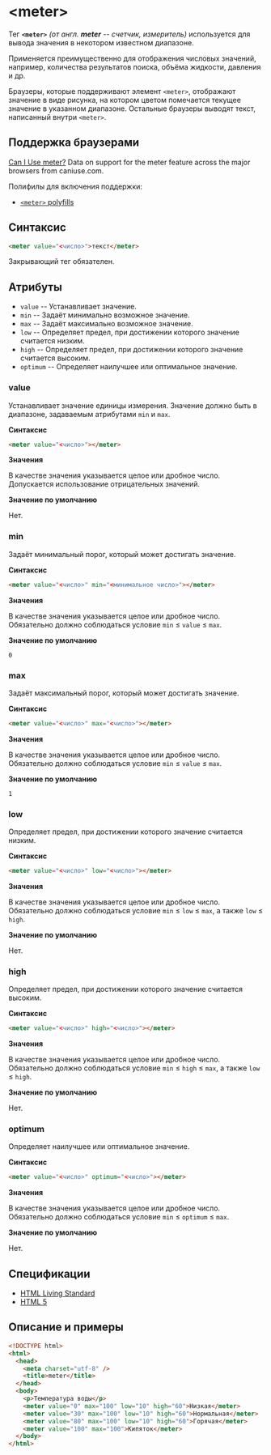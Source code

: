 # &lt;meter&gt;

Тег **`<meter>`** _(от англ. **meter** -- счетчик, измеритель)_ используется для вывода значения в некотором известном диапазоне.

Применяется преимущественно для отображения числовых значений, например, количества результатов поиска, объёма жидкости, давления и др.

Браузеры, которые поддерживают элемент `<meter>`, отображают значение в виде рисунка, на котором цветом помечается текущее значение в указанном диапазоне. Остальные браузеры выводят текст, написанный внутри `<meter>`.

## Поддержка браузерами

<p class="ciu_embed" data-feature="meter" data-periods="future_1,current,past_1,past_2">
  <a href="http://caniuse.com/#feat=meter">Can I Use meter?</a> Data on support for the meter feature across the major browsers from caniuse.com.
</p>

Полифилы для включения поддержки:

- [`<meter>` polyfills](https://github.com/Modernizr/Modernizr/wiki/HTML5-Cross-Browser-Polyfills#meter)

## Синтаксис

```html
<meter value="<число>">текст</meter>
```

Закрывающий тег обязателен.

## Атрибуты

- `value` -- Устанавливает значение.
- `min` -- Задаёт минимально возможное значение.
- `max` -- Задаёт максимально возможное значение.
- `low` -- Определяет предел, при достижении которого значение считается низким.
- `high` -- Определяет предел, при достижении которого значение считается высоким.
- `optimum` -- Определяет наилучшее или оптимальное значение.

### value

Устанавливает значение единицы измерения. Значение должно быть в диапазоне, задаваемым атрибутами `min` и `max`.

**Синтаксис**

```html
<meter value="<число>"></meter>
```

**Значения**

В качестве значения указывается целое или дробное число. Допускается использование отрицательных значений.

**Значение по умолчанию**

Нет.

### min

Задаёт минимальный порог, который может достигать значение.

**Синтаксис**

```html
<meter value="<число>" min="<минимальное число>"></meter>
```

**Значения**

В качестве значения указывается целое или дробное число. Обязательно должно соблюдаться условие `min` ≤ `value` ≤ `max`.

**Значение по умолчанию**

`0`

### max

Задаёт максимальный порог, который может достигать значение.

**Синтаксис**

```html
<meter value="<число>" max="<число>"></meter>
```

**Значения**

В качестве значения указывается целое или дробное число. Обязательно должно соблюдаться условие `min` ≤ `value` ≤ `max`.

**Значение по умолчанию**

`1`

### low

Определяет предел, при достижении которого значение считается низким.

**Синтаксис**

```html
<meter value="<число>" low="<число>"></meter>
```

**Значения**

В качестве значения указывается целое или дробное число. Обязательно должно соблюдаться условие `min` ≤ `low` ≤ `max`, а также `low` ≤ `high`.

**Значение по умолчанию**

Нет.

### high

Определяет предел, при достижении которого значение считается высоким.

**Синтаксис**

```html
<meter value="<число>" high="<число>"></meter>
```

**Значения**

В качестве значения указывается целое или дробное число. Обязательно должно соблюдаться условие `min` ≤ `high` ≤ `max`, а также `low` ≤ `high`.

**Значение по умолчанию**

Нет.

### optimum

Определяет наилучшее или оптимальное значение.

**Синтаксис**

```html
<meter value="<число>" optimum="<число>"></meter>
```

**Значения**

В качестве значения указывается целое или дробное число. Обязательно должно соблюдаться условие `min` ≤ `optimum` ≤ `max`.

**Значение по умолчанию**

Нет.

## Спецификации

- [HTML Living Standard](https://html.spec.whatwg.org/multipage/forms.html#the-meter-element)
- [HTML 5](http://www.w3.org/TR/html5/forms.html#the-meter-element)

## Описание и примеры

```html
<!DOCTYPE html>
<html>
  <head>
    <meta charset="utf-8" />
    <title>meter</title>
  </head>
  <body>
    <p>Температура воды</p>
    <meter value="0" max="100" low="10" high="60">Низкая</meter>
    <meter value="30" max="100" low="10" high="60">Нормальная</meter>
    <meter value="80" max="100" low="10" high="60">Горячая</meter>
    <meter value="100" max="100">Кипяток</meter>
  </body>
</html>
```
